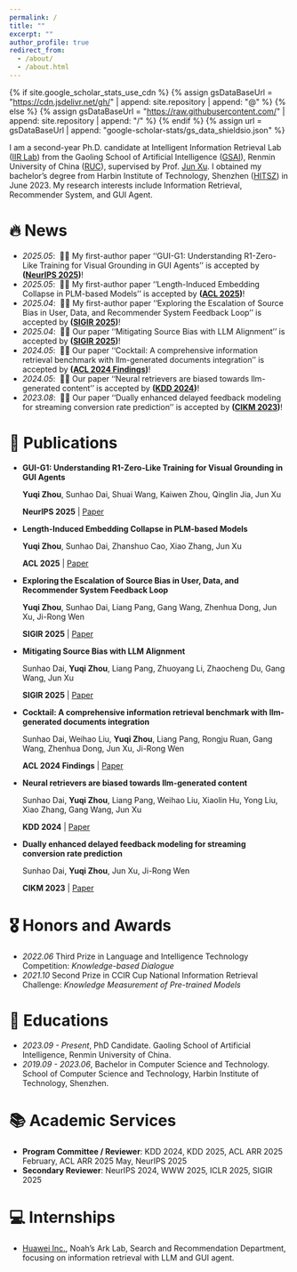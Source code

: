 ```yaml
---
permalink: /
title: ""
excerpt: ""
author_profile: true
redirect_from: 
  - /about/
  - /about.html
---
```


{% if site.google_scholar_stats_use_cdn %}
{% assign gsDataBaseUrl = "https://cdn.jsdelivr.net/gh/" | append: site.repository | append: "@" %}
{% else %}
{% assign gsDataBaseUrl = "https://raw.githubusercontent.com/" | append: site.repository | append: "/" %}
{% endif %}
{% assign url = gsDataBaseUrl | append: "google-scholar-stats/gs_data_shieldsio.json" %}

<span class='anchor' id='about-me'></span>

I am a second-year Ph.D. candidate at Intelligent Information Retrieval Lab ([IIR Lab](https://ruc-iir-lab.github.io/)) from the Gaoling School of Artificial Intelligence ([GSAI](http://ai.ruc.edu.cn/)), Renmin University of China ([RUC](https://www.ruc.edu.cn)), supervised by Prof. [Jun Xu](https://scholar.google.com/citations?user=su14mcEAAAAJ). I obtained my bachelor’s degree from Harbin Institute of Technology, Shenzhen ([HITSZ](https://www.hitsz.edu.cn/)) in June 2023. My research interests include Information Retrieval, Recommender System, and GUI Agent.

# 🔥 News
- *2025.05*: &nbsp;🎉🎉 My first-author paper ‘‘GUI-G1: Understanding R1-Zero-Like Training for Visual Grounding in GUI Agents’’ is accepted by **([NeurIPS 2025](https://neurips.cc/))**!
- *2025.05*: &nbsp;🎉🎉 My first-author paper ‘‘Length-Induced Embedding Collapse in PLM-based Models’’ is accepted by **([ACL 2025](https://2025.aclweb.org/))**!
- *2025.04*: &nbsp;🎉🎉 My first-author paper ‘‘Exploring the Escalation of Source Bias in User, Data, and Recommender System Feedback Loop’’ is accepted by **([SIGIR 2025](https://sigir2025.dei.unipd.it/))**!
- *2025.04*: &nbsp;🎉🎉 Our paper ‘‘Mitigating Source Bias with LLM Alignment’’ is accepted by **([SIGIR 2025](https://sigir2025.dei.unipd.it/))**!
- *2024.05*: &nbsp;🎉🎉 Our paper ‘‘Cocktail: A comprehensive information retrieval benchmark with llm-generated documents integration’’ is accepted by **([ACL 2024 Findings](https://2024.aclweb.org/))**!
- *2024.05*: &nbsp;🎉🎉 Our paper ‘‘Neural retrievers are biased towards llm-generated content’’ is accepted by **([KDD 2024](https://kdd2024.kdd.org/))**!
- *2023.08*: &nbsp;🎉🎉 Our paper ‘‘Dually enhanced delayed feedback modeling for streaming conversion rate prediction’’ is accepted by **([CIKM 2023](https://uobevents.eventsair.com/cikm2023/))**!

# 📝 Publications 

- **GUI-G1: Understanding R1-Zero-Like Training for Visual Grounding in GUI Agents**

  **Yuqi Zhou**, Sunhao Dai, Shuai Wang, Kaiwen Zhou, Qinglin Jia, Jun Xu

  **NeurIPS 2025** \| [Paper](https://arxiv.org/pdf/2505.15810?)

- **Length-Induced Embedding Collapse in PLM-based Models**

  **Yuqi Zhou**, Sunhao Dai, Zhanshuo Cao, Xiao Zhang, Jun Xu

  **ACL 2025** \| [Paper]()

- **Exploring the Escalation of Source Bias in User, Data, and Recommender System Feedback Loop**

  **Yuqi Zhou**, Sunhao Dai, Liang Pang, Gang Wang, Zhenhua Dong, Jun Xu, Ji-Rong Wen

  **SIGIR 2025** \| [Paper]()

- **Mitigating Source Bias with LLM Alignment**

  Sunhao Dai, **Yuqi Zhou**, Liang Pang, Zhuoyang Li, Zhaocheng Du, Gang Wang, Jun Xu

  **SIGIR 2025** \| [Paper]()

- **Cocktail: A comprehensive information retrieval benchmark with llm-generated documents integration**

  Sunhao Dai, Weihao Liu, **Yuqi Zhou**, Liang Pang, Rongju Ruan, Gang Wang, Zhenhua Dong, Jun Xu, Ji-Rong Wen

  **ACL 2024 Findings** \| [Paper](https://arxiv.org/abs/2405.16546)

- **Neural retrievers are biased towards llm-generated content**

  Sunhao Dai, **Yuqi Zhou**, Liang Pang, Weihao Liu, Xiaolin Hu, Yong Liu, Xiao Zhang, Gang Wang, Jun Xu

  **KDD 2024** \| [Paper](https://dl.acm.org/doi/abs/10.1145/3637528.3671882) 

- **Dually enhanced delayed feedback modeling for streaming conversion rate prediction**

  Sunhao Dai, **Yuqi Zhou**, Jun Xu, Ji-Rong Wen

  **CIKM 2023** \| [Paper](https://dl.acm.org/doi/abs/10.1145/3583780.3614856) 

# 🎖 Honors and Awards
- *2022.06* Third Prize in Language and Intelligence Technology Competition: *Knowledge-based Dialogue* 
- *2021.10* Second Prize in CCIR Cup National Information Retrieval Challenge: *Knowledge Measurement of Pre-trained Models*   

# 📖 Educations
- *2023.09 - Present*, PhD Candidate. Gaoling School of Artificial Intelligence, Renmin University of China.
- *2019.09 - 2023.06*, Bachelor in Computer Science and Technology. School of Computer Science and Technology, Harbin Institute of Technology, Shenzhen.

# 📚 Academic Services
- **Program Committee / Reviewer**: KDD 2024, KDD 2025, ACL ARR 2025 February, ACL ARR 2025 May, NeurIPS 2025
- **Secondary Reviewer**: NeurIPS 2024, WWW 2025, ICLR 2025, SIGIR 2025
  
# 💻 Internships
- [Huawei Inc.](http://dev3.noahlab.com.hk/Recruitment-L.html), Noah’s Ark Lab, Search and Recommendation Department, focusing on information retrieval with LLM and GUI agent.
